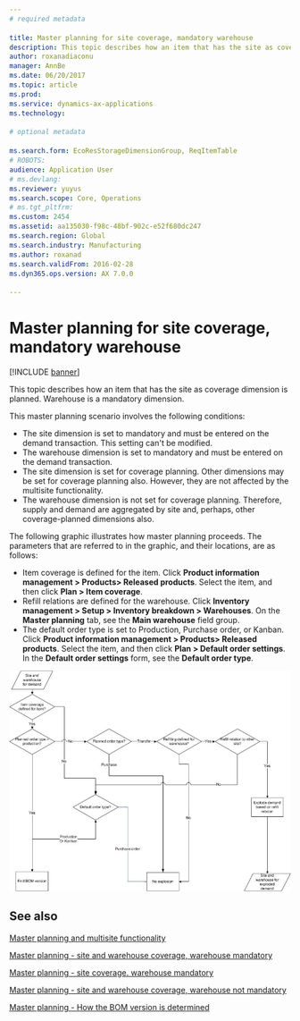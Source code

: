 ```yaml
---
# required metadata

title: Master planning for site coverage, mandatory warehouse
description: This topic describes how an item that has the site as coverage dimension is planned. Warehouse is a mandatory dimension.
author: roxanadiaconu
manager: AnnBe
ms.date: 06/20/2017
ms.topic: article
ms.prod: 
ms.service: dynamics-ax-applications
ms.technology: 

# optional metadata

ms.search.form: EcoResStorageDimensionGroup, ReqItemTable
# ROBOTS: 
audience: Application User
# ms.devlang: 
ms.reviewer: yuyus
ms.search.scope: Core, Operations
# ms.tgt_pltfrm: 
ms.custom: 2454
ms.assetid: aa135030-f98c-48bf-902c-e52f680dc247
ms.search.region: Global
ms.search.industry: Manufacturing
ms.author: roxanad
ms.search.validFrom: 2016-02-28
ms.dyn365.ops.version: AX 7.0.0

---
```


# Master planning for site coverage, mandatory warehouse

[!INCLUDE [banner](../includes/banner.md)]

This topic describes how an item that has the site as coverage dimension is planned. Warehouse is a mandatory dimension.

This master planning scenario involves the following conditions:

-   The site dimension is set to mandatory and must be entered on the demand transaction. This setting can't be modified.
-   The warehouse dimension is set to mandatory and must be entered on the demand transaction.
-   The site dimension is set for coverage planning. Other dimensions may be set for coverage planning also. However, they are not affected by the multisite functionality.
-   The warehouse dimension is not set for coverage planning. Therefore, supply and demand are aggregated by site and, perhaps, other coverage-planned dimensions also.

The following graphic illustrates how master planning proceeds. The parameters that are referred to in the graphic, and their locations, are as follows:
-   Item coverage is defined for the item. Click **Product information management &gt; Products&gt; Released products**. Select the item, and then click **Plan &gt; Item coverage**.
-   Refill relations are defined for the warehouse. Click **Inventory management &gt; Setup &gt; Inventory breakdown &gt; Warehouses**. On the **Master planning** tab, see the **Main warehouse** field group.
-   The default order type is set to Production, Purchase order, or Kanban. Click **Product information management &gt; Products&gt; Released products**. Select the item, and then click **Plan &gt; Default order settings**. In the **Default order settings** form, see the **Default order type**.

![Demand for site coverage warehouse mandatory](./media/multisitedemandexplosionscenarioforsitecoveragewarehousemandatory.jpg)



See also
--------

[Master planning and multisite functionality](master-plan-multisite-functionality.md)

[Master planning - site and warehouse coverage, warehouse mandatory](master-plan-site-warehouse-coverage-warehouse-mandatory.md)

[Master planning - site coverage. warehouse mandatory](master-plan-site-coverage-warehouse-mandatory.md)

[Master planning - site and warehouse coverage, warehouse not mandatory](master-plan-site-warehouse-coverage-warehouse-not-mandatory.md)

[Master planning - How the BOM version is determined](master-plan-bom-version-determined.md)



